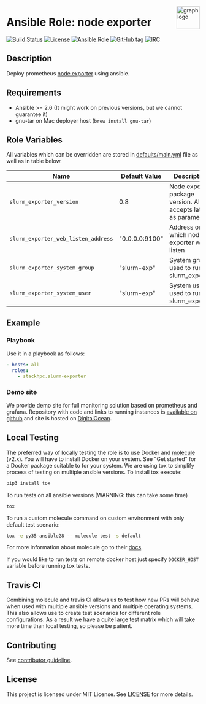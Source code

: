 <p><img src="https://www.circonus.com/wp-content/uploads/2015/03/sol-icon-itOps.png" alt="graph logo" title="graph" align="right" height="60" /></p>

# Ansible Role: node exporter

[![Build Status](https://travis-ci.org/stackhpc/ansible-slurm-exporter.svg?branch=master)](https://travis-ci.org/stackhpc/ansible-slurm-exporter)
[![License](https://img.shields.io/badge/license-MIT%20License-brightgreen.svg)](https://opensource.org/licenses/MIT)
[![Ansible Role](https://img.shields.io/badge/ansible%20role-stackhpc.slurm_exporter-blue.svg)](https://galaxy.ansible.com/stackhpc/slurm-exporter/)
[![GitHub tag](https://img.shields.io/github/tag/stackhpc/ansible-slurm-exporter.svg)](https://github.com/stackhpc/ansible-slurm-exporter/tags)
[![IRC](https://img.shields.io/badge/irc.freenode.net-%23stackhpc-yellow.svg)](https://kiwiirc.com/nextclient/#ircs://irc.freenode.net/#stackhpc)

## Description

Deploy prometheus [node exporter](https://github.com/prometheus/slurm_exporter) using ansible.

## Requirements

- Ansible >= 2.6 (It might work on previous versions, but we cannot guarantee it)
- gnu-tar on Mac deployer host (`brew install gnu-tar`)

## Role Variables

All variables which can be overridden are stored in [defaults/main.yml](defaults/main.yml) file as well as in table below.

| Name           | Default Value | Description                        |
| -------------- | ------------- | -----------------------------------|
| `slurm_exporter_version` | 0.8    | Node exporter package version. Also accepts latest as parameter. |
| `slurm_exporter_web_listen_address` | "0.0.0.0:9100" | Address on which node exporter will listen |
| `slurm_exporter_system_group` | "slurm-exp" | System group used to run slurm_exporter |
| `slurm_exporter_system_user` | "slurm-exp" | System user used to run slurm_exporter |

## Example

### Playbook

Use it in a playbook as follows:
```yaml
- hosts: all
  roles:
    - stackhpc.slurm-exporter
```

### Demo site

We provide demo site for full monitoring solution based on prometheus and grafana. Repository with code and links to running instances is [available on github](https://github.com/stackhpc/demo-site) and site is hosted on [DigitalOcean](https://digitalocean.com).

## Local Testing

The preferred way of locally testing the role is to use Docker and [molecule](https://github.com/metacloud/molecule) (v2.x). You will have to install Docker on your system. See "Get started" for a Docker package suitable to for your system.
We are using tox to simplify process of testing on multiple ansible versions. To install tox execute:
```sh
pip3 install tox
```
To run tests on all ansible versions (WARNING: this can take some time)
```sh
tox
```
To run a custom molecule command on custom environment with only default test scenario:
```sh
tox -e py35-ansible28 -- molecule test -s default
```
For more information about molecule go to their [docs](http://molecule.readthedocs.io/en/latest/).

If you would like to run tests on remote docker host just specify `DOCKER_HOST` variable before running tox tests.

## Travis CI

Combining molecule and travis CI allows us to test how new PRs will behave when used with multiple ansible versions and multiple operating systems. This also allows use to create test scenarios for different role configurations. As a result we have a quite large test matrix which will take more time than local testing, so please be patient.

## Contributing

See [contributor guideline](CONTRIBUTING.md).

## License

This project is licensed under MIT License. See [LICENSE](/LICENSE) for more details.
